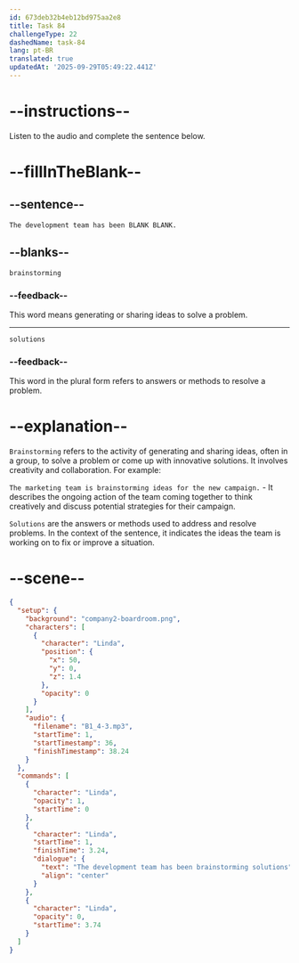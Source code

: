 ```yaml
---
id: 673deb32b4eb12bd975aa2e8
title: Task 84
challengeType: 22
dashedName: task-84
lang: pt-BR
translated: true
updatedAt: '2025-09-29T05:49:22.441Z'
---
```


<!-- (audio) Linda: The development team has been brainstorming solutions. -->

# --instructions--

Listen to the audio and complete the sentence below.

# --fillInTheBlank--

## --sentence--

`The development team has been BLANK BLANK.`

## --blanks--

`brainstorming`

### --feedback--

This word means generating or sharing ideas to solve a problem.

---

`solutions`

### --feedback--

This word in the plural form refers to answers or methods to resolve a problem.

# --explanation--

`Brainstorming` refers to the activity of generating and sharing ideas, often in a group, to solve a problem or come up with innovative solutions. It involves creativity and collaboration. For example:

`The marketing team is brainstorming ideas for the new campaign.` - It describes the ongoing action of the team coming together to think creatively and discuss potential strategies for their campaign.

`Solutions` are the answers or methods used to address and resolve problems. In the context of the sentence, it indicates the ideas the team is working on to fix or improve a situation.

# --scene--

```json
{
  "setup": {
    "background": "company2-boardroom.png",
    "characters": [
      {
        "character": "Linda",
        "position": {
          "x": 50,
          "y": 0,
          "z": 1.4
        },
        "opacity": 0
      }
    ],
    "audio": {
      "filename": "B1_4-3.mp3",
      "startTime": 1,
      "startTimestamp": 36,
      "finishTimestamp": 38.24
    }
  },
  "commands": [
    {
      "character": "Linda",
      "opacity": 1,
      "startTime": 0
    },
    {
      "character": "Linda",
      "startTime": 1,
      "finishTime": 3.24,
      "dialogue": {
        "text": "The development team has been brainstorming solutions",
        "align": "center"
      }
    },
    {
      "character": "Linda",
      "opacity": 0,
      "startTime": 3.74
    }
  ]
}
```
